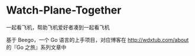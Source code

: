 # Watch-Plane-Together

一起看飞机，帮助飞机爱好者凑到一起看飞机

基于 Beego，一个 Go 语言的上手项目，对应博客在 http://wdxtub.com/about 的『Go 之旅』系列文章中
